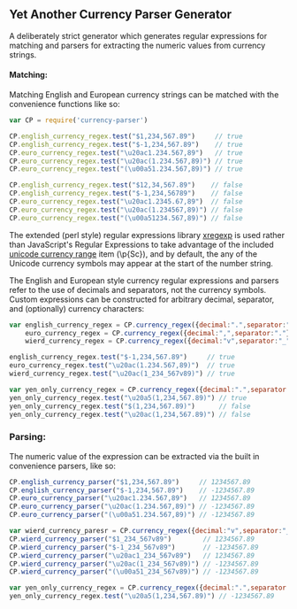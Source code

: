 ## Yet Another Currency Parser Generator

A deliberately strict generator which generates regular expressions
for matching and parsers for extracting the numeric values from currency
strings.

#### Matching: 

Matching English and European currency strings can be matched with the
convenience functions like so:

```JavaScript
var CP = require('currency-parser')

CP.english_currency_regex.test("$1,234,567.89")     // true
CP.english_currency_regex.test("$-1,234,567.89")    // true
CP.euro_currency_regex.test("\u20ac1.234.567,89")   // true
CP.euro_currency_regex.test("\u20ac(1.234.567,89)") // true
CP.euro_currency_regex.test("(\u00a51.234.567,89)") // true

CP.english_currency_regex.test("$12,34,567.89")    // false
CP.english_currency_regex.test("$-1,234,56789")    // false
CP.euro_currency_regex.test("\u20ac1.2345.67,89")  // false
CP.euro_currency_regex.test("\u20ac(1.234567,89)") // false
CP.euro_currency_regex.test("(\u00a51234.567,89)") // false
```

The extended (perl style) regular expressions library
[xregexp](http://xregexp.com/) is used rather than JavaScript's Regular
Expressions to take advantage of the included [unicode currency
range](https://stackoverflow.com/a/4180379/1519199) item (\p{Sc}), and by
default, the any of the Unicode currency symbols may appear at the start of
the number string. 

The English and European style currency regular expressions and parsers
refer to the use of decimals and separators, not the currency symbols.
Custom expressions can be constructed for arbitrary decimal, separator, and
(optionally) currency characters: 


```JavaScript
var english_currency_regex = CP.currency_regex({decimal:".",separator:","}),
    euro_currency_regex = CP.currency_regex({decimal:",",separator:"."}),
    wierd_currency_regex = CP.currency_regex({decimal:"v",separator:"_"}),

english_currency_regex.test("$-1,234,567.89")     // true
euro_currency_regex.test("\u20ac(1.234.567,89)")  // true
wierd_currency_regex.test("\u20ac(1_234_567v89)") // true

var yen_only_currency_regex = CP.currency_regex({decimal:".",separator:",",symbol:"\u00a5"});
yen_only_currency_regex.test("\u20a5(1,234,567.89)") // true
yen_only_currency_regex.test("$(1,234,567.89)")      // false
yen_only_currency_regex.test("\u20ac(1,234,567.89)") // false
```

### Parsing: 

The numeric value of the expression can be extracted via the built in
convenience parsers, like so:

```JavaScript
CP.english_currency_parser("$1,234,567.89")     // 1234567.89
CP.english_currency_parser("$-1,234,567.89")    // -1234567.89
CP.euro_currency_parser("\u20ac1.234.567,89")   // 1234567.89
CP.euro_currency_parser("\u20ac(1.234.567,89)") // -1234567.89
CP.euro_currency_parser("(\u00a51.234.567,89)") // -1234567.89

var wierd_currency_paresr = CP.currency_regex({decimal:"v",separator:"_"});
CP.wierd_currency_parser("$1_234_567v89")        // 1234567.89
CP.wierd_currency_parser("$-1_234_567v89")       // -1234567.89
CP.wierd_currency_parser("\u20ac1_234_567v89")   // 1234567.89
CP.wierd_currency_parser("\u20ac(1_234_567v89)") // -1234567.89
CP.wierd_currency_parser("(\u00a51_234_567v89)") // -1234567.89

var yen_only_currency_regex = CP.currency_regex({decimal:".",separator:",",symbol:"\u00a5"});
yen_only_currency_regex.test("\u20a5(1,234,567.89)") // -1234567.89
```
